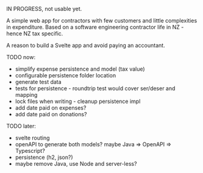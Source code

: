 IN PROGRESS, not usable yet.

A simple web app for contractors with few customers and little complexities in expenditure.
Based on a software engineering contractor life in NZ - hence NZ tax specific.

A reason to build a Svelte app and avoid paying an accountant.

TODO now:
- simplify expense persistence and model (tax value)
- configurable persistence folder location 
- generate test data
- tests for persistence - roundtrip test would cover ser/deser and mapping
- lock files when writing - cleanup persistence impl
- add date paid on expenses?
- add date paid on donations?

TODO later:
- svelte routing
- openAPI to generate both models? maybe Java => OpenAPI => Typescript?
- persistence (h2, json?)
- maybe remove Java, use Node and server-less?